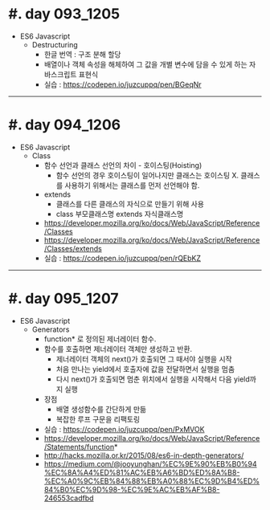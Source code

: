 #. day 093_1205
===============
* ES6 Javascript    
    * Destructuring
        * 한글 번역 : 구조 분해 할당
        * 배열이나 객체 속성을 해체하여 그 값을 개별 변수에 담을 수 있게 하는 자바스크립트 표현식
        * 실습 : https://codepen.io/juzcuppq/pen/BGeqNr

---------------------------------
#. day 094_1206
===============
* ES6 Javascript
    * Class
        * 함수 선언과 클래스 선언의 차이 - 호이스팅(Hoisting)
            * 함수 선언의 경우 호이스팅이 일어나지만 클래스는 호이스팅 X. 클래스를 사용하기 위해서는 클래스를 먼저 선언해야 함.
        * extends
            * 클래스를 다른 클래스의 자식으로 만들기 위해 사용
            * class 부모클래스명 extends 자식클래스명
        * https://developer.mozilla.org/ko/docs/Web/JavaScript/Reference/Classes
        * https://developer.mozilla.org/ko/docs/Web/JavaScript/Reference/Classes/extends
        * 실습 : https://codepen.io/juzcuppq/pen/rQEbKZ

---------------------------------
#. day 095_1207
===============
* ES6 Javascript
    * Generators
        * function* 로 정의된 제너레이터 함수.
        * 함수를 호출하면 제너레이터 객체만 생성하고 반환.
            * 제너레이터 객체의 next()가 호출되면 그 때서야 실행을 시작
            * 처음 만나는 yield에서 호출자에 값을 전달하면서 실행을 멈춤
            * 다시 next()가 호출되면 멈춘 위치에서 실행을 시작해서 다음 yield까지 실행
        * 장점
            * 배열 생성함수를 간단하게 만듦
            * 복잡한 루프 구문을 리팩토링 
        * 실습 : https://codepen.io/juzcuppq/pen/PxMVOK
        * https://developer.mozilla.org/ko/docs/Web/JavaScript/Reference/Statements/function*
        * http://hacks.mozilla.or.kr/2015/08/es6-in-depth-generators/
        * https://medium.com/@jooyunghan/%EC%9E%90%EB%B0%94%EC%8A%A4%ED%81%AC%EB%A6%BD%ED%8A%B8-%EC%A0%9C%EB%84%88%EB%A0%88%EC%9D%B4%ED%84%B0%EC%9D%98-%EC%9E%AC%EB%AF%B8-246553cadfbd
